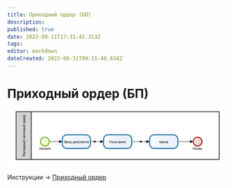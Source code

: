 ```yaml
---
title: Приходный ордер (БП)
description: 
published: true
date: 2022-09-11T17:31:41.313Z
tags: 
editor: markdown
dateCreated: 2022-08-31T09:15:40.634Z
---
```


# Приходный ордер (БП)

![](<../../../assets/image (264).png>)



Инструкции -> [Приходный ордер](../kassa/prikhodnyi-order.md)
